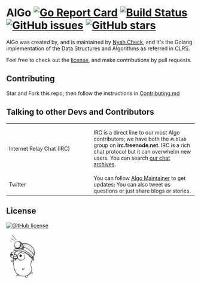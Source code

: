 # AlGo [![Go Report Card](https://goreportcard.com/badge/github.com/Ch3ck/Algo)](https://goreportcard.com/report/github.com/Ch3ck/Algo) [![Build Status](https://travis-ci.org/Ch3ck/AlGo.svg?branch=master)](https://travis-ci.org/Ch3ck/AlGo) [![GitHub issues](https://img.shields.io/github/issues/Ch3ck/AlGo.svg)](https://github.com/Ch3ck/AlGo/issues) [![GitHub stars](https://img.shields.io/github/stars/Ch3ck/AlGo.svg)](https://github.com/Ch3ck/AlGo/stargazers)
AlGo was created by, and is maintained by [Nyah Check](https://github.com/Ch3ck), and it's the Golang implementation of the Data Structures and Algorithms as referred in CLRS. 

Feel free to check out the [license](LICENSE), and make contributions by pull requests.

## Contributing

Star and Fork this repo; then follow the instructions in [Contributing.md](CONTRIBUTING.md)

## Talking to other Devs and Contributors

<table class="tg">
  <col width="45%">
  <col width="65%">
  <tr>
    <td>Internet&nbsp;Relay&nbsp;Chat&nbsp;(IRC)</td>
    <td>
      <p>
        IRC is a direct line to our most Algo contributors; we have
        both the  <code>#ublab</code> group on
        <strong>irc.freenode.net</strong>.
        IRC is a rich chat protocol but it can overwhelm new users. You can search
        <a href="https://botbot.me/freenode/ublab/#" target="_blank">our chat archives</a>.
      </p>
  <tr>
    <td>Twitter</td>
    <td>
      You can follow <a href="https://twitter.com/nyah_check/" target="_blank">Algo Maintainer</a>
      to get updates; You can also tweet us questions or just
      share blogs or stories.
    </td>
  </tr>
</table>

## License

[![GitHub license](https://img.shields.io/badge/license-MIT-blue.svg)](https://raw.githubusercontent.com/Ch3ck/AlGo/master/LICENSE)

![Gopher](doc/logo.png "Gopher")
